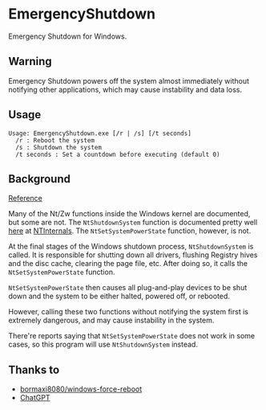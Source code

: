 # EmergencyShutdown

Emergency Shutdown for Windows.

## Warning

Emergency Shutdown powers off the system almost immediately without notifying other applications, which may cause instability and data loss.

## Usage

```plain
Usage: EmergencyShutdown.exe [/r | /s] [/t seconds]
  /r : Reboot the system
  /s : Shutdown the system
  /t seconds : Set a countdown before executing (default 0)
```

## Background

[Reference](https://www.codeproject.com/Articles/34194/Performing-emergency-shutdowns)

Many of the Nt/Zw functions inside the Windows kernel are documented, but some are not. The `NtShutdownSystem` function is documented pretty well [here](http://undocumented.ntinternals.net/UserMode/Undocumented%20Functions/Hardware/NtShutdownSystem.html) at [NTInternals](http://undocumented.ntinternals.net/). The `NtSetSystemPowerState` function, however, is not.

At the final stages of the Windows shutdown process, `NtShutdownSystem` is called. It is responsible for shutting down all drivers, flushing Registry hives and the disc cache, clearing the page file, etc. After doing so, it calls the `NtSetSystemPowerState` function.

`NtSetSystemPowerState` then causes all plug-and-play devices to be shut down and the system to be either halted, powered off, or rebooted.

However, calling these two functions without notifying the system first is extremely dangerous, and may cause instability in the system.

There're reports saying that `NtSetSystemPowerState` does not work in some cases, so this program will use `NtShutdownSystem` instead.

## Thanks to

-   [bormaxi8080/windows-force-reboot](https://github.com/bormaxi8080/windows-force-reboot)
-   [ChatGPT](https://chatgpt.com/)
